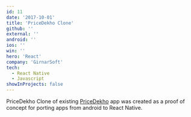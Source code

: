 ```yaml
---
id: 11
date: '2017-10-01'
title: 'PriceDekho Clone'
github: ''
external: ''
android: ''
ios: ''
win: ''
hero: 'React'
company: 'GirnarSoft'
tech:
  - React Native
  - Javascript
showInProjects: false
---
```


PriceDekho Clone of existing [PriceDekho](https://play.google.com/store/apps/details?id=com.girnar.pricecart) app was created as a proof of concept for porting apps from android to React Native.
